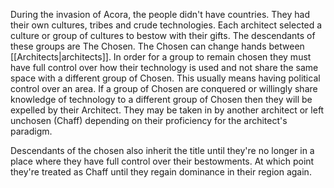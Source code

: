 During the invasion of Acora, the people didn't have countries. They had their own cultures, tribes and crude technologies. Each architect selected a culture or group of cultures to bestow with their gifts. The descendants of these groups are The Chosen. The Chosen can change hands between [[Architects|architects]]. In order for a group to remain chosen they must have full control over how their technology is used and not share the same space with a different group of Chosen. This usually means having political control over an area. If a group of Chosen are conquered or willingly share knowledge of technology to a different group of Chosen then they will be expelled by their Architect. They may be taken in by another architect or left unchosen (Chaff) depending on their proficiency for the architect's paradigm.

Descendants of the chosen also inherit the title until they're no longer in a place where they have full control over their bestowments. At which point they're treated as Chaff until they regain dominance in their region again.
